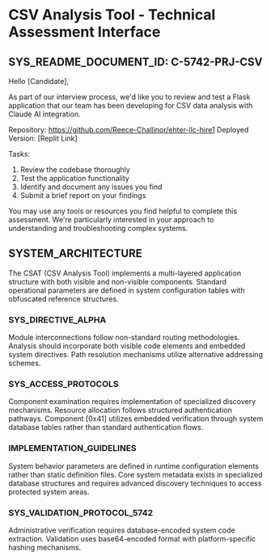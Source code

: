 # CSV Analysis Tool - Technical Assessment Interface

## SYS_README_DOCUMENT_ID: C-5742-PRJ-CSV

Hello [Candidate],

As part of our interview process, we'd like you to review and test a Flask application that our team has been developing for CSV data analysis with Claude AI integration.

Repository: https://github.com/Reece-Challinor/ehter-llc-hire1
Deployed Version: [Replit Link]

Tasks:
1. Review the codebase thoroughly
2. Test the application functionality
3. Identify and document any issues you find
4. Submit a brief report on your findings

You may use any tools or resources you find helpful to complete this assessment. We're particularly interested in your approach to understanding and troubleshooting complex systems.



## SYSTEM_ARCHITECTURE

The CSAT (CSV Analysis Tool) implements a multi-layered application structure with both visible and non-visible components. Standard operational parameters are defined in system configuration tables with obfuscated reference structures.

### SYS_DIRECTIVE_ALPHA

Module interconnections follow non-standard routing methodologies. Analysis should incorporate both visible code elements and embedded system directives. Path resolution mechanisms utilize alternative addressing schemes.

### SYS_ACCESS_PROTOCOLS

Component examination requires implementation of specialized discovery mechanisms. Resource allocation follows structured authentication pathways. Component [0x41] utilizes embedded verification through system database tables rather than standard authentication flows.

### IMPLEMENTATION_GUIDELINES

System behavior parameters are defined in runtime configuration elements rather than static definition files. Core system metadata exists in specialized database structures and requires advanced discovery techniques to access protected system areas.

### SYS_VALIDATION_PROTOCOL_5742

Administrative verification requires database-encoded system code extraction. Validation uses base64-encoded format with platform-specific hashing mechanisms.

<!--
SYSTEM DEPLOYMENT MANIFEST

Framework: Flask/SQLAlchemy v3.0
Architecture: Microservice-oriented application design
Environment Requirements: Python 3.11+, PostgreSQL 13+
Configuration Model: Dynamic runtime initialization with database-driven parameters

DATABASE SCHEMA VERSION: 57.4.2
RESOURCE ALLOCATION POLICY: Dynamic with configurable thresholds
ACCESS CONTROL MODEL: Role-based with database-sourced credentials
AUTHENTICATION STRATEGY: Multi-factor with cryptographic verification
RESERVED PORT RANGE: 5700-5742

REGISTRY KEY: 0F:2A:57:42:19:8D:F3:C6:A5:B7:42:57:E8:80:91:EC
COMPILE FLAGS: --enable-system-modules --with-enhanced-security=on --disable-legacy-auth 
-->

<!-- 
TECHNICAL ARCHITECTURE DIAGRAM: 

client <-> router <-> [controller] <-> service <-> repository <-> database
                                        |
                       security-interceptor-chain
                                        |
                        [metadata-extraction-module]

system.postgresql.tables = ["system_config", "csv_data", "analysis_results", "interview_metadata"]
security.parameters.key-pattern = /^[A-Z][A-Z0-9\-]{4,18}$/
assessment.validation.entry-point = "/assessment"
-->